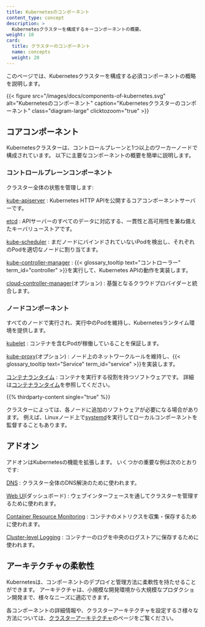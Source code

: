 ```yaml
---
title: Kubernetesのコンポーネント
content_type: concept
description: >
  Kubernetesクラスターを構成するキーコンポーネントの概要。
weight: 10
card:
  title: クラスターのコンポーネント
  name: concepts
  weight: 20
---
```


<!-- overview -->

このページでは、Kubernetesクラスターを構成する必須コンポーネントの概略を説明します。

{{< figure src="/images/docs/components-of-kubernetes.svg" alt="Kubernetesのコンポーネント" caption="Kubernetesクラスターのコンポーネント" class="diagram-large" clicktozoom="true" >}}

<!-- body -->

## コアコンポーネント

Kubernetesクラスターは、コントロールプレーンと1つ以上のワーカーノードで構成されています。
以下に主要なコンポーネントの概要を簡単に説明します。

### コントロールプレーンコンポーネント

クラスター全体の状態を管理します:

[kube-apiserver](/docs/concepts/architecture/#kube-apiserver)
: Kubernetes HTTP APIを公開するコアコンポーネントサーバーです。

[etcd](/docs/concepts/architecture/#etcd)
: APIサーバーのすべてのデータに対応する、一貫性と高可用性を兼ね備えたキーバリューストアです。

[kube-scheduler](/docs/concepts/architecture/#kube-scheduler)
: まだノードにバインドされていないPodを検出し、それぞれのPodを適切なノードに割り当てます。

[kube-controller-manager](/docs/concepts/architecture/#kube-controller-manager)
: {{< glossary_tooltip text="コントローラー" term_id="controller" >}}を実行して、Kubernetes APIの動作を実装します。

[cloud-controller-manager](/docs/concepts/architecture/#cloud-controller-manager)(オプション)
: 基盤となるクラウドプロバイダーと統合します。

### ノードコンポーネント

すべてのノードで実行され、実行中のPodを維持し、Kubernetesランタイム環境を提供します。

[kubelet](/docs/concepts/architecture/#kubelet)
: コンテナを含むPodが稼働していることを保証します。

[kube-proxy](/docs/concepts/architecture/#kube-proxy)(オプション)
: ノード上のネットワークルールを維持し、{{< glossary_tooltip text="Service" term_id="service" >}}を実装します。

[コンテナランタイム](/docs/concepts/architecture/#container-runtime)
: コンテナを実行する役割を持つソフトウェアです。
  詳細は[コンテナランタイム](/docs/setup/production-environment/container-runtimes/)を参照してください。

{{% thirdparty-content single="true" %}}

クラスターによっては、各ノードに追加のソフトウェアが必要になる場合があります。
例えば、Linuxノード上で[systemd](https://systemd.io/)を実行してローカルコンポーネントを監督することもあります。

## アドオン

アドオンはKubernetesの機能を拡張します。
いくつかの重要な例は次のとおりです:

[DNS](/docs/concepts/architecture/#dns)
: クラスター全体のDNS解決のために使われます。

[Web UI](/docs/concepts/architecture/#web-ui-dashboard)(ダッシュボード)
: ウェブインターフェースを通してクラスターを管理するために使われます。

[Container Resource Monitoring](/docs/concepts/architecture/#container-resource-monitoring)
: コンテナのメトリクスを収集・保存するために使われます。

[Cluster-level Logging](/docs/concepts/architecture/#cluster-level-logging)
: コンテナーのログを中央のログストアに保存するために使われます。

## アーキテクチャの柔軟性

Kubernetesは、コンポーネントのデプロイと管理方法に柔軟性を持たせることができます。
アーキテクチャは、小規模な開発環境から大規模なプロダクション開発まで、様々なニーズに適応できます。

各コンポーネントの詳細情報や、クラスターアーキテクチャを設定するさ様々な方法については、[クラスターアーキテクチャ](/docs/concepts/architecture/)のページをご覧ください。